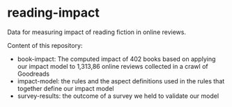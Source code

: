# reading-impact
Data for measuring impact of reading fiction in online reviews.


Content of this repository:

- book-impact: The computed impact of 402 books based on applying our impact model to 1,313,86 online reviews collected in a crawl of Goodreads
- impact-model: the rules and the aspect definitions used in the rules that together define our impact model
- survey-results: the outcome of a survey we held to validate our model
